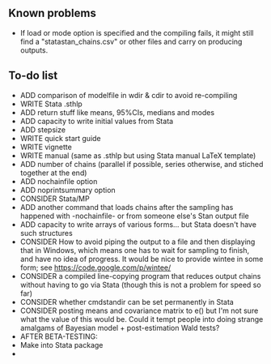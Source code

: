 Known problems
---------------
* If load or mode option is specified and the compiling fails, it might still find a "statastan_chains.csv" or other files and carry on producing outputs.

To-do list
---------------
* ADD comparison of modelfile in wdir & cdir to avoid re-compiling
* WRITE Stata .sthlp
* ADD return stuff like means, 95%CIs, medians and modes
* ADD capacity to write initial values from Stata
* ADD stepsize
* WRITE quick start guide
* WRITE vignette
* WRITE manual (same as .sthlp but using Stata manual LaTeX template)
* ADD number of chains (parallel if possible, series otherwise, and stiched together at the end)
* ADD nochainfile option
* ADD noprintsummary option
* CONSIDER Stata/MP
* ADD another command that loads chains after the sampling has happened with -nochainfile- or from someone else's Stan output file
* ADD capacity to write arrays of various forms... but Stata doesn't have such structures
* CONSIDER How to avoid piping the output to a file and then displaying that in Windows, which means one has to wait for sampling to finish, and have no idea of progress. It would be nice to provide wintee in some form; see https://code.google.com/p/wintee/
* CONSIDER a compiled line-copying program that reduces output chains without having to go via Stata (though this is not a problem for speed so far)
* CONSIDER whether cmdstandir can be set permanently in Stata
* CONSIDER posting means and covariance matrix to e() but I'm not sure what the value of this would be. Could it tempt people into doing strange amalgams of Bayesian model + post-estimation Wald tests?
* AFTER BETA-TESTING:
* Make into Stata package
*